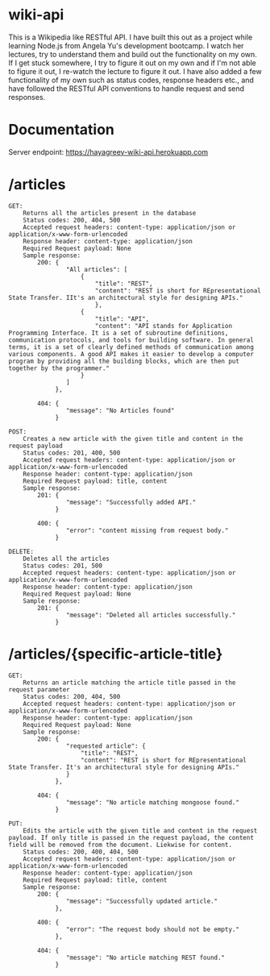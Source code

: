 # wiki-api
This is a Wikipedia like RESTful API. I have built this out as a project while learning Node.js from Angela Yu's development bootcamp. I watch her lectures, try to understand them and build out the functionality on my own. If I get stuck somewhere, I try to figure it out on my own and if I'm not able to figure it out, I re-watch the lecture to figure it out. I have also added a few functionality of my own such as status codes, response headers etc., and have followed the RESTful API conventions to handle request and send responses.

# Documentation
Server endpoint: https://hayagreev-wiki-api.herokuapp.com

# /articles
```
GET: 
    Returns all the articles present in the database
    Status codes: 200, 404, 500
    Accepted request headers: content-type: application/json or application/x-www-form-urlencoded
    Response header: content-type: application/json
    Required Request payload: None
    Sample response: 
        200: {
                "All articles": [
                    {
                        "title": "REST",
                        "content": "REST is short for REpresentational State Transfer. IIt's an architectural style for designing APIs."
                        },
                    {
                        "title": "API",
                        "content": "API stands for Application Programming Interface. It is a set of subroutine definitions, communication protocols, and tools for building software. In general terms, it is a set of clearly defined methods of communication among various components. A good API makes it easier to develop a computer program by providing all the building blocks, which are then put together by the programmer."
                    }
                ]
             }, 

        404: {
                "message": "No Articles found"
             }

POST: 
    Creates a new article with the given title and content in the request payload
    Status codes: 201, 400, 500
    Accepted request headers: content-type: application/json or application/x-www-form-urlencoded
    Response header: content-type: application/json
    Required Request payload: title, content
    Sample response: 
        201: {
                "message": "Successfully added API."
             }

        400: {
                "error": "content missing from request body."
             }

DELETE: 
    Deletes all the articles
    Status codes: 201, 500
    Accepted request headers: content-type: application/json or application/x-www-form-urlencoded
    Response header: content-type: application/json
    Required Request payload: None
    Sample response: 
        201: {
                "message": "Deleted all articles successfully."
             }

```

# /articles/{specific-article-title}
```
GET: 
    Returns an article matching the article title passed in the request parameter
    Status codes: 200, 404, 500
    Accepted request headers: content-type: application/json or application/x-www-form-urlencoded
    Response header: content-type: application/json
    Required Request payload: None
    Sample response: 
        200: {
                "requested article": {
                    "title": "REST",
                    "content": "REST is short for REpresentational State Transfer. It's an architectural style for designing APIs."
                }
             }, 

        404: {
                "message": "No article matching mongoose found."
             }

PUT: 
    Edits the article with the given title and content in the request payload. If only title is passed in the request payload, the content field will be removed from the document. Liekwise for content.
    Status codes: 200, 400, 404, 500
    Accepted request headers: content-type: application/json or application/x-www-form-urlencoded
    Response header: content-type: application/json
    Required Request payload: title, content
    Sample response: 
        200: {
                "message": "Successfully updated article."
             },

        400: {
                "error": "The request body should not be empty."
             },
            
        404: {
                "message": "No article matching REST found."
             }


```